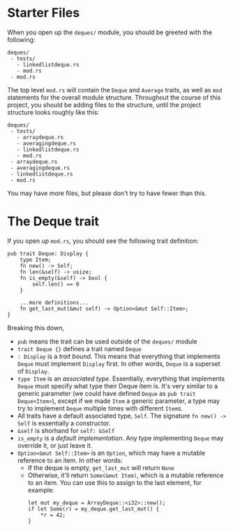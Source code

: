 # Starter Files

When you open up the `deques/` module, you should be greeted with the following:

```
deques/
 - tests/
   - linkedlistdeque.rs
   - mod.rs
 - mod.rs
```
The top level `mod.rs` will contain the `Deque` and `Average` traits, as well as `mod` statements for the overall module structure. Throughout the course of this project, you should be adding files to the structure, until the project structure looks roughly like this:

```
deques/
 - tests/
   - arraydeque.rs
   - averagingdeque.rs
   - linkedlistdeque.rs
   - mod.rs
 - arraydeque.rs
 - averagingdeque.rs
 - linkedlistdeque.rs
 - mod.rs
```

You may have more files, but please don't try to have fewer than this.


# The Deque trait

If you open up `mod.rs`, you should see the following trait definition:
```
pub trait Deque: Display {
    type Item;
    fn new() -> Self;
    fn len(&self) -> usize;
    fn is_empty(&self) -> bool {
        self.len() == 0
    }
    
    ...more definitions...
    fn get_last_mut(&mut self) -> Option<&mut Self::Item>;
}

```

Breaking this down,
 - `pub` means the trait can be used outside of the `deques/` module
 - `trait Deque {}` defines a trait named `Deque`
 - `: Display` is a _trait bound_. This means that everything that implements `Deque` must implement `Display` first. In other words, `Deque` is a superset of `Display`.
 - `type Item` is an _associated type_. Essentially, everything that implements `Deque` must specify what type their Deque item is. It's very similar to a generic parameter (we could have defined `Deque` as `pub trait Deque<Item>`), except if we made `Item` a generic parameter, a type may try to implement `Deque` multiple times with different `Item`s.
 - All traits have a default associated type, `Self`. The signature `fn new() -> Self` is essentially a constructor.
 - `&self` is shorhand for `self: &Self`
 - `is_empty` is a _default implementation_. Any type implementing `Deque` may override it, or just leave it.
 - `Option<&mut Self::Item>` is an `Option`, which may have a mutable reference to an item. In other words:
     - If the deque is empty, `get_last_mut` will return `None`
     - Otherwise, it'll return `Some(&mut Item)`, which is a mutable reference to an item. You can use this to assign to the last element, for example:
        ```
        let mut my_deque = ArrayDeque::<i32>::new();
        if let Some(r) = my_deque.get_last_mut() {
            *r = 42;
        }
        ```
